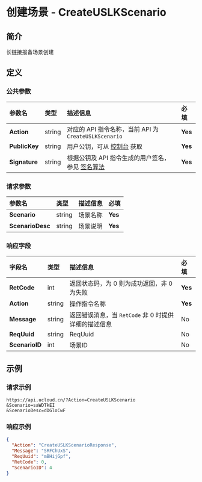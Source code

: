 # 创建场景 - CreateUSLKScenario

## 简介

长链接报备场景创建









## 定义

### 公共参数

| 参数名 | 类型 | 描述信息 | 必填 |
|:---|:---|:---|:---|
| **Action**     | string  | 对应的 API 指令名称，当前 API 为 `CreateUSLKScenario`                        | **Yes** |
| **PublicKey**  | string  | 用户公钥，可从 [控制台](https://console.ucloud.cn/uapi/apikey) 获取                                             | **Yes** |
| **Signature**  | string  | 根据公钥及 API 指令生成的用户签名，参见 [签名算法](api/summary/signature.md)  | **Yes** |

### 请求参数

| 参数名 | 类型 | 描述信息 | 必填 |
|:---|:---|:---|:---|
| **Scenario** | string | 场景名称 |**Yes**|
| **ScenarioDesc** | string | 场景说明 |**Yes**|

### 响应字段

| 字段名 | 类型 | 描述信息 | 必填 |
|:---|:---|:---|:---|
| **RetCode** | int | 返回状态码，为 0 则为成功返回，非 0 为失败 |**Yes**|
| **Action** | string | 操作指令名称 |**Yes**|
| **Message** | string | 返回错误消息，当 `RetCode` 非 0 时提供详细的描述信息 |No|
| **ReqUuid** | string | ReqUuid |No|
| **ScenarioID** | int | 场景ID |No|




## 示例

### 请求示例
    
```
https://api.ucloud.cn/?Action=CreateUSLKScenario
&Scenario=saWDTkEI
&ScenarioDesc=dDGloCwF
```

### 响应示例
    
```json
{
  "Action": "CreateUSLKScenarioResponse",
  "Message": "SRFChUxS",
  "ReqUuid": "mBHijGpf",
  "RetCode": 0,
  "ScenarioID": 4
}
```





